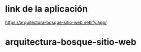 # link de la aplicación

https://arquitectura-bosque-sitio-web.netlify.app/

# arquitectura-bosque-sitio-web